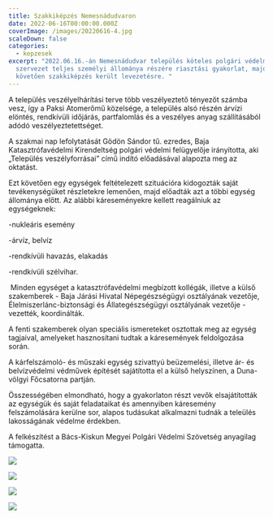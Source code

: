 ```yaml
---
title: Szakkiképzés Nemesnádudvaron
date: 2022-06-16T00:00:00.000Z
coverImage: /images/20220616-4.jpg
scaleDown: false
categories:
  - kepzesek
excerpt: "2022.06.16.-án Nemesnádudvar település köteles polgári védelmi
  szervezet teljes személyi állománya részére riasztási gyakorlat, majd ezt
  követően szakkiképzés került levezetésre. "
---
```

A település veszélyelhárítási terve több veszélyeztető tényezőt számba vesz, így a Paksi Atomerőmű közelsége, a település alsó részén árvízi elöntés, rendkívüli időjárás, partfalomlás és a veszélyes anyag szállításából adódó veszélyeztetettséget.

A szakmai nap lefolytatását Gödön Sándor tű. ezredes, Baja Katasztrófavédelmi Kirendeltség polgári védelmi felügyelője irányította, aki „Település veszélyforrásai” című indító előadásával alapozta meg az oktatást.

Ezt követően egy egységek feltételezett szituációra kidogozták saját tevékenységüket részletekre lemenően, majd előadták azt a többi egység állománya előtt. Az alábbi káreseményekre kellett reagálniuk az egységeknek:

\-nukleáris esemény 

\-árvíz, belvíz 

\-rendkívüli havazás, elakadás 

\-rendkívüli szélvihar. 

 Minden egységet a katasztrófavédelmi megbízott kollégák, illetve a külső szakemberek - Baja Járási Hivatal Népegészségügyi osztályának vezetője, Élelmiszerlánc-biztonsági és Állategészségügyi osztályának vezetője - vezették, koordinálták.

A fenti szakemberek olyan speciális ismereteket osztottak meg az egység tagjaival, amelyeket hasznosítani tudtak a káresemények feldolgozása során.

A kárfelszámoló- és műszaki egység szivattyú beüzemelési, illetve ár- és belvízvédelmi védművek építését sajátította el a külső helyszínen, a Duna-völgyi Főcsatorna partján.

Összességében elmondható, hogy a gyakorlaton részt vevők elsajátították az egységük és saját feladataikat és amennyiben káresemény felszámolására kerülne sor, alapos tudásukat alkalmazni tudnák a teleülés lakosságának védelme érdekben.

A felkészítést a Bács-Kiskun Megyei Polgári Védelmi Szövetség anyagilag támogatta.

![](/images/20220616-1.jpg)

![](/images/20220616-2.jpg)

![](/images/20220616-3.jpg)

![](/images/20220616-4.jpg)
